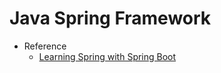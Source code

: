 # Java Spring Framework

- Reference
  - [Learning Spring with Spring Boot](https://www.linkedin.com/learning/learning-spring-with-spring-boot-2/learn-rapid-development-with-spring-boot?autoAdvance=true&autoSkip=false&autoplay=true&contextUrn=urn%3Ali%3AlyndaLearningPath%3A5b101b04498e06fb6e2d8785&resume=true&u=56745513)
